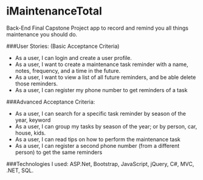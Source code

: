 # iMaintenanceTotal

Back-End Final Capstone Project app to record and remind you all things maintenance you should do.

###User Stories: (Basic Acceptance Criteria)
* As a user, I can login and create a user profile.
* As a user, I want to create a maintenance task reminder with a name, notes, frequency, and a time in the future. 
* As a user, I want to view a list of all future reminders, and be able delete those reminders.
* As a user, I can register my phone number to get reminders of a task


###Advanced Acceptance Criteria:
* As a user, I can search for a specific task reminder by season of the year, keyword
* As a user, I can group my tasks by season of the year; or by person, car, house, kids.
* As a user, I can read tips on how to perform the maintenance task
* As a user, I can register a second phone number (from a different person) to get the same reminders

###Technologies I used:
ASP.Net, Bootstrap, JavaScript, jQuery, C#, MVC, .NET, SQL.
